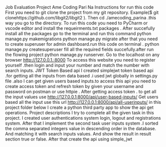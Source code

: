 Job Evaluation Project
Ame Coding Pari Na
Instructions for run this code
First you need to git clone the project from my git
repository. Example($ git clonehttps://github.com/libgit2/libgit2
).
Then cd ./amecoding_parina .this way you go to the directory.
To run this code you need to PyCharm or vscode editor and install the
requeirments.txt packages .
After succefully install all the packages go to the terminal and run this command
python manage.py makemigrations
python manage.py migrate
after that you need to create superuser for admin dashboard.run this code on
terminal .
python manage.py createsuperuser
fill all the required fields succefully.after run the flowing project
python manage.py runserver.
Go to the localhost on any browser http://127.0.0.1.:8000
To access this website you need to register yourself .then login and input your
number and match the number with search inputs.
JWT Token Based api
I created simplejwt token based api .for getting all the inputs from data based .i
used jwt globally in settings.py file .also I can get given users based inputs.to
access this api you need to create access token and refresh token by given your
username and password on postman or use httpie .
After getting access token . to get all the input values use
http://127.0.0.1:8000/api/user-based-inputs/
Get users based all the input use this url
http://127.0.0.1:8000/api/all-userinputs/
in this project folder below I create a python third party app to show the api get
operations.
Project descriptions
I try to complete all the given task in this project. I created user authentications
system login, logout and registrations system.
After that I implement the second task user inputs system .I sorted the comma
separated integers value in descending order in the database. And matching it
with search inputs values. And show the result in result section true or false.
After that create the api using simple_jwt
